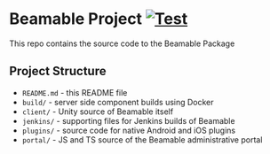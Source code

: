 Beamable Project [![Test](https://github.com/beamable/BeamableProduct/actions/workflows/main.yml/badge.svg?branch=main)](https://github.com/beamable/BeamableProduct/actions/workflows/main.yml)
================

This repo contains the source code to the Beamable Package

Project Structure
-----------------

* `README.md` - this README file
* `build/` - server side component builds using Docker
* `client/` - Unity source of Beamable itself
* `jenkins/` - supporting files for Jenkins builds of Beamable
* `plugins/` - source code for native Android and iOS plugins
* `portal/` - JS and TS source of the Beamable administrative portal

